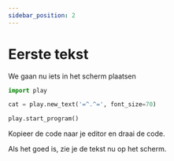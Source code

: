 ```yaml
---
sidebar_position: 2
---
```


# Eerste tekst

We gaan nu iets in het scherm plaatsen

```python
import play 

cat = play.new_text('=^.^=', font_size=70)

play.start_program()
```

Kopieer de code naar je editor en draai de code.

Als het goed is, zie je de tekst nu op het scherm.
